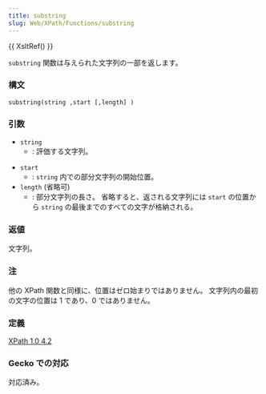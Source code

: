 ```yaml
---
title: substring
slug: Web/XPath/Functions/substring
---
```


{{ XsltRef() }}

`substring` 関数は与えられた文字列の一部を返します。

### 構文

```
substring(string ,start [,length] )
```

### 引数

- `string`
  - : 評価する文字列。

<!---->

- `start`
  - : `string` 内での部分文字列の開始位置。
- `length` (省略可)
  - : 部分文字列の長さ。 省略すると、返される文字列には `start` の位置から `string` の最後までのすべての文字が格納される。

### 返値

文字列。

### 注

他の XPath 関数と同様に、位置はゼロ始まりではありません。 文字列内の最初の文字の位置は 1 であり、0 ではありません。

### 定義

[XPath 1.0 4.2](https://www.w3.org/TR/xpath#function-substring)

### Gecko での対応

対応済み。
